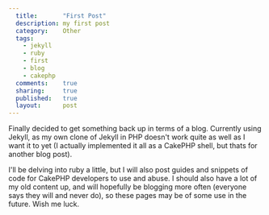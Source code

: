 ```yaml
---
  title:       "First Post"
  description: my first post
  category:    Other
  tags:
    - jekyll
    - ruby
    - first
    - blog
    - cakephp
  comments:    true
  sharing:     true
  published:   true
  layout:      post
---
```


Finally decided to get something back up in terms of a blog. Currently using Jekyll, as my own clone of Jekyll in PHP doesn't work quite as well as I want it to yet (I actually implemented it all as a CakePHP shell, but thats for another blog post).

I'll be delving into ruby a little, but I will also post guides and snippets of code for CakePHP developers to use and abuse. I should also have a lot of my old content up, and will hopefully be blogging more often (everyone says they will and never do), so these pages may be of some use in the future. Wish me luck.
